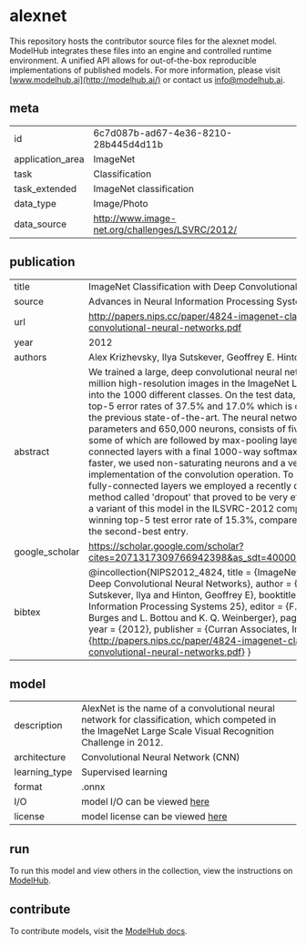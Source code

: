 # alexnet

This repository hosts the contributor source files for the alexnet model. ModelHub integrates these files into an engine and controlled runtime environment. A unified API allows for out-of-the-box reproducible implementations of published models. For more information, please visit [www.modelhub.ai](http://modelhub.ai/) or contact us [info@modelhub.ai](mailto:info@modelhub.ai).

## meta

|                  |                                                 |
| ---------------- | ----------------------------------------------- |
| id               | 6c7d087b-ad67-4e36-8210-28b445d4d11b            |
| application_area | ImageNet                                        |
| task             | Classification                                  |
| task_extended    | ImageNet classification                         |
| data_type        | Image/Photo                                     |
| data_source      | http://www.image-net.org/challenges/LSVRC/2012/ |

## publication

|                |                                                                                                                                                                                                                                                                                                                                                                                                                                                                                                                                                                                                                                                                                                                                                                                                                                                                                                                                                                                                                                             |
| -------------- | ------------------------------------------------------------------------------------------------------------------------------------------------------------------------------------------------------------------------------------------------------------------------------------------------------------------------------------------------------------------------------------------------------------------------------------------------------------------------------------------------------------------------------------------------------------------------------------------------------------------------------------------------------------------------------------------------------------------------------------------------------------------------------------------------------------------------------------------------------------------------------------------------------------------------------------------------------------------------------------------------------------------------------------------- |
| title          | ImageNet Classification with Deep Convolutional Neural Networks                                                                                                                                                                                                                                                                                                                                                                                                                                                                                                                                                                                                                                                                                                                                                                                                                                                                                                                                                                             |
| source         | Advances in Neural Information Processing Systems                                                                                                                                                                                                                                                                                                                                                                                                                                                                                                                                                                                                                                                                                                                                                                                                                                                                                                                                                                                           |
| url | http://papers.nips.cc/paper/4824-imagenet-classification-with-deep-convolutional-neural-networks.pdf |
| year           | 2012                                                                                                                                                                                                                                                                                                                                                                                                                                                                                                                                                                                                                                                                                                                                                                                                                                                                                                                                                                                                                                        |
| authors        | Alex Krizhevsky, Ilya Sutskever, Geoffrey E. Hinton                                                                                                                                                                                                                                                                                                                                                                                                                                                                                                                                                                                                                                                                                                                                                                                                                                                                                                                                                                                         |
| abstract       | We trained a large, deep convolutional neural network to classify the 1.2 million high-resolution images in the ImageNet LSVRC-2010 contest into the 1000 different classes. On the test data, we achieved top-1 and top-5 error rates of 37.5% and 17.0% which is considerably better than the previous state-of-the-art. The neural network, which has 60 million parameters and 650,000 neurons, consists of five convolutional layers, some of which are followed by max-pooling layers, and three fully-connected layers with a final 1000-way softmax. To make training faster, we used non-saturating neurons and a very efficient GPU implementation of the convolution operation. To reduce overfitting in the fully-connected layers we employed a recently developed regularization method called 'dropout' that proved to be very effective. We also entered a variant of this model in the ILSVRC-2012 competition and achieved a winning top-5 test error rate of 15.3%, compared to 26.2% achieved by the second-best entry. |
| google_scholar | https://scholar.google.com/scholar?cites=2071317309766942398&as_sdt=40000005&sciodt=0,22&hl=en                                                                                                                                                                                                                                                                                                                                                                                                                                                                                                                                                                                                                                                                                                                                                                                                                                                                                                                                              |
| bibtex         | @incollection{NIPS2012_4824, title = {ImageNet Classification with Deep Convolutional Neural Networks}, author = {Krizhevsky, Alex and Sutskever, Ilya and Hinton, Geoffrey E}, booktitle = {Advances in Neural Information Processing Systems 25}, editor = {F. Pereira and C. J. C. Burges and L. Bottou and K. Q. Weinberger}, pages = {1097--1105}, year = {2012}, publisher = {Curran Associates, Inc.}, url = {http://papers.nips.cc/paper/4824-imagenet-classification-with-deep-convolutional-neural-networks.pdf} }                                                                                                                                                                                                                                                                                                                                                                                                                                                                                                                |

## model

|               |                                                                                                                                                            |
| ------------- | ---------------------------------------------------------------------------------------------------------------------------------------------------------- |
| description   | AlexNet is the name of a convolutional neural network for classification, which competed in the ImageNet Large Scale Visual Recognition Challenge in 2012. |
| architecture  | Convolutional Neural Network (CNN)                                                                                                                         |
| learning_type | Supervised learning                                                                                                                                        |
| format        | .onnx                                                                                                                                                      |
| I/O           | model I/O can be viewed [here](contrib_src/model/config.json)                                                                                              |
| license       | model license can be viewed [here](contrib_src/license/model)                                                                                              |

## run

To run this model and view others in the collection, view the instructions on [ModelHub](http://app.modelhub.ai/).

## contribute

To contribute models, visit the [ModelHub docs](https://modelhub.readthedocs.io/en/latest/).
